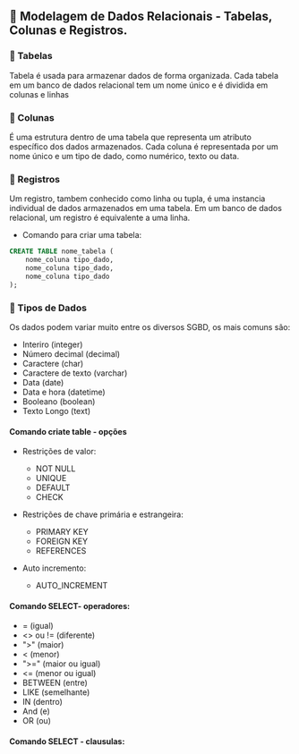## 📌 Modelagem de Dados Relacionais - Tabelas, Colunas e Registros. 

### 🔗 Tabelas

Tabela é usada para armazenar dados de forma organizada. Cada tabela em um banco de dados relacional tem um nome único e é dividida em colunas e linhas

### 🔗 Colunas

É uma estrutura dentro de uma tabela que representa um atributo específico dos dados armazenados. Cada coluna é representada por um nome único e um tipo de dado, como numérico, texto ou data.

### 🔗 Registros

Um registro, tambem conhecido como linha ou tupla, é uma instancia individual de dados armazenados em uma tabela. Em um banco de dados relacional, um registro é equivalente a uma linha.

* Comando para criar uma tabela: 

```sql
CREATE TABLE nome_tabela (
    nome_coluna tipo_dado,
    nome_coluna tipo_dado,
    nome_coluna tipo_dado
);
```

### 🔗 Tipos de Dados

Os dados podem variar muito entre os diversos SGBD, os mais comuns são: 

* Interiro (integer)
* Número decimal (decimal)
* Caractere (char)
* Caractere de texto (varchar)
* Data (date)
* Data e hora (datetime)
* Booleano (boolean)
* Texto Longo (text)

#### Comando criate table - opções

* Restrições de valor: 
    * NOT NULL
    * UNIQUE
    * DEFAULT
    * CHECK

* Restrições de chave primária e estrangeira:
    * PRIMARY KEY
    * FOREIGN KEY
    * REFERENCES

* Auto incremento:
    * AUTO_INCREMENT

#### Comando SELECT- operadores:

* = (igual)
* <> ou != (diferente)
* ">" (maior)
* < (menor)
* ">=" (maior ou igual)
* <= (menor ou igual)
* BETWEEN (entre)
* LIKE (semelhante)
* IN (dentro)
* And (e)
* OR (ou)

#### Comando SELECT - clausulas: